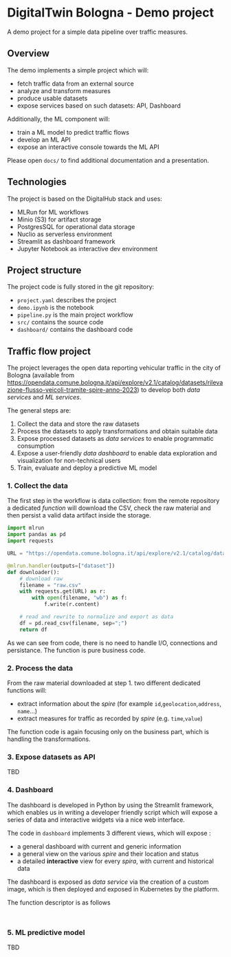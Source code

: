 # DigitalTwin Bologna - Demo project

A demo project for a simple data pipeline over traffic measures.

## Overview

The demo implements a simple project which will:

- fetch traffic data from an external source
- analyze and transform measures
- produce usable datasets
- expose services based on such datasets: API, Dashboard

Additionally, the ML component will:

- train a ML model to predict traffic flows
- develop an ML API
- expose an interactive console towards the ML API

Please open `docs/` to find additional documentation and a presentation.

## Technologies

The project is based on the DigitalHub stack and uses:

- MLRun for ML workflows
- Minio (S3) for artifact storage
- PostgresSQL for operational data storage
- Nuclio as serverless environment
- Streamlit as dashboard framework
- Jupyter Notebook as interactive dev environment

## Project structure

The project code is fully stored in the git repository:

- `project.yaml` describes the project
- `demo.ipynb` is the notebook
- `pipeline.py` is the main project workflow
- `src/` contains the source code
- `dashboard/` contains the dashboard code

## Traffic flow project

The project leverages the open data reporting vehicular traffic in the city of Bologna (available from <https://opendata.comune.bologna.it/api/explore/v2.1/catalog/datasets/rilevazione-flusso-veicoli-tramite-spire-anno-2023>) to develop both _data services_ and _ML services_.

The general steps are:

1. Collect the data and store the raw datasets
2. Process the datasets to apply transformations and obtain suitable data
3. Expose processed datasets as _data services_ to enable programmatic consumption
4. Expose a user-friendly _data dashboard_ to enable data exploration and visualization for non-technical users
5. Train, evaluate and deploy a predictive ML model

### 1. Collect the data

The first step in the workflow is data collection: from the remote repository a dedicated _function_ will download the CSV, check the raw material and then persist a valid data artifact inside the storage.

```python
import mlrun
import pandas as pd
import requests

URL = "https://opendata.comune.bologna.it/api/explore/v2.1/catalog/datasets/rilevazione-flusso-veicoli-tramite-spire-anno-2023/exports/csv?lang=it&timezone=Europe%2FRome&use_labels=true&delimiter=%3B"

@mlrun.handler(outputs=["dataset"])
def downloader():
    # download raw
    filename = "raw.csv"
    with requests.get(URL) as r:
        with open(filename, "wb") as f:
            f.write(r.content)

    # read and rewrite to normalize and export as data
    df = pd.read_csv(filename, sep=";")
    return df
```

As we can see from code, there is no need to handle I/O, connections and persistance. The function is pure business code.

### 2. Process the data

From the raw material downloaded at step 1. two different dedicated functions will:

- extract information about the _spire_ (for example `id`,`geolocation`,`address`, `name`...)
- extract measures for traffic as recorded by _spire_ (e.g. `time`,`value`)

The function code is again focusing only on the business part, which is handling the transformations.

### 3. Expose datasets as API

TBD

### 4. Dashboard

The dashboard is developed in Python by using the Streamlit framework, which enables us in writing a developer friendly script which will expose a series of data and interactive widgets via a nice web interface.

The code in `dashboard` implements 3 different views, which will expose :

- a general dashboard with current and generic information
- a general view on the various _spire_ and their location and status
- a detailed **interactive** view for every _spira_, with current and historical data

The dashboard is exposed as _data service_ via the creation of a custom image, which is then deployed and exposed in Kubernetes by the platform.

The function descriptor is as follows

```


```

### 5. ML predictive model

TBD
